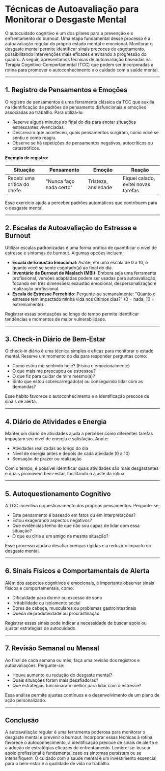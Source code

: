 # Técnicas de Autoavaliação para Monitorar o Desgaste Mental

O autocuidado cognitivo é um dos pilares para a prevenção e o enfrentamento do burnout. Uma etapa fundamental desse processo é a autoavaliação regular do próprio estado mental e emocional. Monitorar o desgaste mental permite identificar sinais precoces de esgotamento, possibilitando intervenções mais eficazes e evitando a progressão do quadro. A seguir, apresentamos técnicas de autoavaliação baseadas na Terapia Cognitivo-Comportamental (TCC) que podem ser incorporadas à rotina para promover o autoconhecimento e o cuidado com a saúde mental.

---

## 1. **Registro de Pensamentos e Emoções**

O registro de pensamentos é uma ferramenta clássica da TCC que auxilia na identificação de padrões de pensamento disfuncionais e emoções associadas ao trabalho. Para utilizá-lo:

- Reserve alguns minutos ao final do dia para anotar situações estressantes vivenciadas.
- Descreva o que aconteceu, quais pensamentos surgiram, como você se sentiu e como reagiu.
- Observe se há repetições de pensamentos negativos, autocríticos ou catastróficos.

**Exemplo de registro:**

| Situação | Pensamento | Emoção | Reação |
|----------|------------|--------|--------|
| Recebi uma crítica do chefe | "Nunca faço nada certo" | Tristeza, ansiedade | Fiquei calado, evitei novas tarefas |

Esse exercício ajuda a perceber padrões automáticos que contribuem para o desgaste mental.

---

## 2. **Escalas de Autoavaliação do Estresse e Burnout**

Utilizar escalas padronizadas é uma forma prática de quantificar o nível de estresse e sintomas de burnout. Algumas opções incluem:

- **Escala de Exaustão Emocional:** Avalie, em uma escala de 0 a 10, o quanto você se sente esgotado(a) ao final do dia.
- **Inventário de Burnout de Maslach (MBI):** Embora seja uma ferramenta profissional, versões adaptadas podem ser usadas para autoavaliação, focando em três dimensões: exaustão emocional, despersonalização e realização profissional.
- **Escala de Estresse Percebido:** Pergunte-se semanalmente: "Quanto o estresse tem impactado minha vida nos últimos dias?" (0 = nada, 10 = extremamente).

Registrar essas pontuações ao longo do tempo permite identificar tendências e momentos de maior vulnerabilidade.

---

## 3. **Check-in Diário de Bem-Estar**

O check-in diário é uma técnica simples e eficaz para monitorar o estado mental. Reserve um momento do dia para responder perguntas como:

- Como estou me sentindo hoje? (Física e emocionalmente)
- O que mais me preocupou ou estressou?
- O que fiz para cuidar de mim mesmo(a)?
- Sinto que estou sobrecarregado(a) ou conseguindo lidar com as demandas?

Esse hábito favorece o autoconhecimento e a identificação precoce de sinais de alerta.

---

## 4. **Diário de Atividades e Energia**

Manter um diário de atividades ajuda a perceber como diferentes tarefas impactam seu nível de energia e satisfação. Anote:

- Atividades realizadas ao longo do dia
- Nível de energia antes e depois de cada atividade (0 a 10)
- Sensação de prazer ou realização

Com o tempo, é possível identificar quais atividades são mais desgastantes e quais promovem bem-estar, facilitando o ajuste da rotina.

---

## 5. **Autoquestionamento Cognitivo**

A TCC incentiva o questionamento dos próprios pensamentos. Pergunte-se:

- Este pensamento é baseado em fatos ou em interpretações?
- Estou exagerando aspectos negativos?
- Que evidências tenho de que não sou capaz de lidar com essa situação?
- O que eu diria a um amigo na mesma situação?

Esse processo ajuda a desafiar crenças rígidas e a reduzir o impacto do desgaste mental.

---

## 6. **Sinais Físicos e Comportamentais de Alerta**

Além dos aspectos cognitivos e emocionais, é importante observar sinais físicos e comportamentais, como:

- Dificuldade para dormir ou excesso de sono
- Irritabilidade ou isolamento social
- Dores de cabeça, musculares ou problemas gastrointestinais
- Queda de produtividade ou procrastinação

Registrar esses sinais pode indicar a necessidade de buscar apoio ou ajustar estratégias de autocuidado.

---

## 7. **Revisão Semanal ou Mensal**

Ao final de cada semana ou mês, faça uma revisão dos registros e autoavaliações. Pergunte-se:

- Houve aumento ou redução do desgaste mental?
- Quais situações foram mais desafiadoras?
- Que estratégias funcionaram melhor para lidar com o estresse?

Essa análise permite ajustes contínuos e o desenvolvimento de um plano de ação personalizado.

---

## **Conclusão**

A autoavaliação regular é uma ferramenta poderosa para monitorar o desgaste mental e prevenir o burnout. Incorporar essas técnicas à rotina favorece o autoconhecimento, a identificação precoce de sinais de alerta e a adoção de estratégias eficazes de enfrentamento. Lembre-se: buscar apoio profissional é fundamental caso os sintomas persistam ou se intensifiquem. O cuidado com a saúde mental é um investimento essencial para o bem-estar e a qualidade de vida no trabalho.